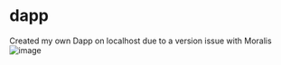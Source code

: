 # dapp
Created my own Dapp on localhost due to a version issue with Moralis
![image](https://user-images.githubusercontent.com/60270105/201852509-33fefe24-2fa4-41b7-bba2-a2c7ddb1faf0.png)
